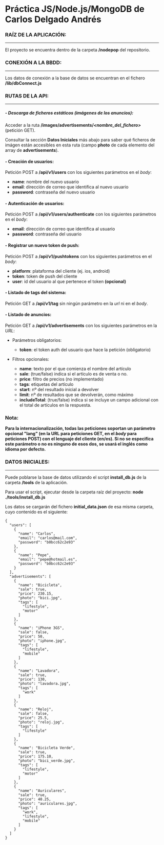 # Práctica JS/Node.js/MongoDB de Carlos Delgado Andrés


### RAÍZ DE LA APLICACIÓN:
---
El proyecto se encuentra dentro de la carpeta **/nodepop** del repositorio.


### CONEXIÓN A LA BBDD:
---

Los datos de conexión a la base de datos se encuentran en el fichero **/lib/dbConnect.js**


### RUTAS DE LA API:
---


##### - Descarga de ficheros estáticos (imágenes de los anuncios):

Acceder a la ruta **/images/advertisements/_<nombre_del_fichero>_** (petición GET).

Consultar la sección **Datos Iniciales** más abajo para saber qué ficheros de imágen están accesibles en esta ruta (campo **photo** de cada elemento del array de **advertisements**).


#### - Creación de usuarios:

Petición POST a **/api/v1/users** con los siguientes parámetros en el *body*:

* **name**: nombre del nuevo usuario
* **email**: dirección de correo que identifica al nuevo usuario
* **password**: contraseña del nuevo usuario


#### - Autenticación de usuarios:

Petición POST a **/api/v1/users/authenticate** con los siguientes parámetros en el *body*:

* **email**: dirección de correo que identifica al usuario
* **password**: contraseña del usuario


#### - Registrar un nuevo token de push:

Petición POST a **/api/v1/pushtokens** con los siguientes parámetros en el *body*:

* **platform**: plataforma del cliente (ej. ios, android)
* **token**: token de push del cliente
* **user**: id del usuario al que pertenece el token **(opcional)**


#### - Listado de tags del sistema:

Petición GET a **/api/v1/tag** sin ningún parámetro en la *url* ni en el *body*.


#### - Listado de anuncios:

Petición GET a **/api/v1/advertisements** con los siguientes parámetros en la *URL*:

* Parámetros obligatorios:
  * **token**: el token auth del usuario que hace la petición	(obligatorio)


* Filtros opcionales:
  * **name**: texto por el que comienza el nombre del artículo
  * **sale**: (true/false) indica si el artículo es de venta o no.
  * **price**: filtro de precios (no implementado)
  * **tags**: etiquetas del artículo
  * **start**: nº del resultado inicial a devolver
  * **limit**: nº de resultados que se devolverán, como máximo
  * **includeTotal**: (true/false) indica si se incluye un campo adicional con el total de artículos en la respuesta.


### Nota:
**Para la internacionalización, todas las peticiones soportan un parámetro opcional "lang" (en la URL para peticiones GET, en el *body* para peticiones POST) con el lenguaje del cliente (en/es). Si no se especifica este parámetro o no es ninguno de esos dos, se usará el inglés como idioma por defecto.**


### DATOS INICIALES:
---

Puede poblarse la base de datos utilizando el script **install_db.js** de la carpeta **/tools** de la aplicación.

Para usar el script, ejecutar desde la carpeta raíz del proyecto: **node ./tools/install_db.js**

Los datos se cargarán del fichero **initial_data.json** de esa misma carpeta, cuyo contenido es el siguiente:

	
    {
      "users": [
        {
          "name": "Carlos",
          "email": "carlos@mail.com",
          "password": "b0bcc62c2e93"
        },
        {
          "name": "Pepe",
          "email": "pepe@hotmail.es",
          "password": "b0bcc62c2e93"
        }
      ],
      "advertisements": [
        {
          "name": "Bicicleta",
          "sale": true,
          "price": 230.15,
          "photo": "bici.jpg",
          "tags": [
            "lifestyle",
            "motor"
          ]
        },
        {
          "name": "iPhone 3GS",
          "sale": false,
          "price": 50,
          "photo": "iphone.jpg",
          "tags": [
            "lifestyle",
            "mobile"
          ]
        },
        {
          "name": "Lavadora",
          "sale": true,
          "price": 130,
          "photo": "lavadora.jpg",
          "tags": [
            "work"
          ]
        },
        {
          "name": "Reloj",
          "sale": false,
          "price": 25.5,
          "photo": "reloj.jpg",
          "tags": [
            "lifestyle"
          ]
        },
        {
          "name": "Bicicleta Verde",
          "sale": true,
          "price": 175.10,
          "photo": "bici_verde.jpg",
          "tags": [
            "lifestyle",
            "motor"
          ]
        },
        {
          "name": "Auriculares",
          "sale": true,
          "price": 40.25,
          "photo": "auriculares.jpg",
          "tags": [
            "work",
            "lifestyle",
            "mobile"
          ]
        }
      ]
    }


